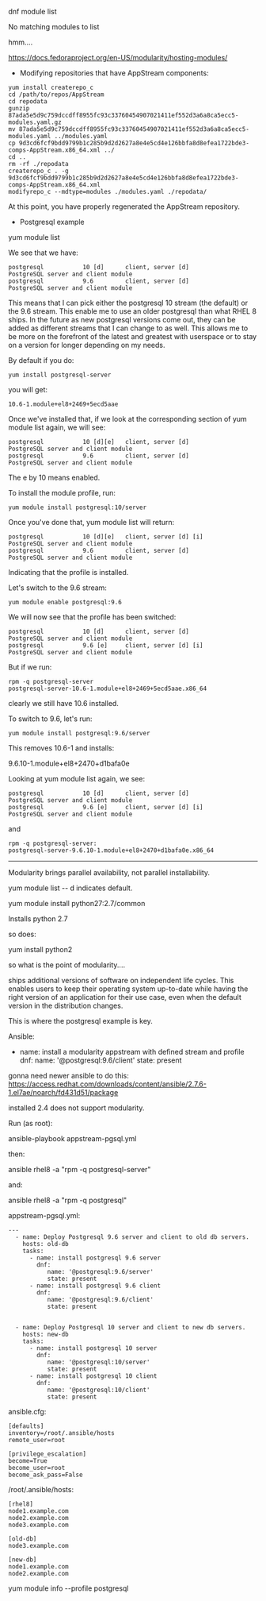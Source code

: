 dnf module list

No matching modules to list

hmm....

https://docs.fedoraproject.org/en-US/modularity/hosting-modules/

* Modifying repositories that have AppStream components:

~~~
yum install createrepo_c
cd /path/to/repos/AppStream
cd repodata
gunzip 87ada5e5d9c759dccdff8955fc93c33760454907021411ef552d3a6a8ca5ecc5-modules.yaml.gz
mv 87ada5e5d9c759dccdff8955fc93c33760454907021411ef552d3a6a8ca5ecc5-modules.yaml ../modules.yaml
cp 9d3cd6fcf9bdd9799b1c285b9d2d2627a8e4e5cd4e126bbfa8d8efea1722bde3-comps-AppStream.x86_64.xml ../
cd ..
rm -rf ./repodata
createrepo_c . -g 9d3cd6fcf9bdd9799b1c285b9d2d2627a8e4e5cd4e126bbfa8d8efea1722bde3-comps-AppStream.x86_64.xml
modifyrepo_c --mdtype=modules ./modules.yaml ./repodata/
~~~

At this point, you have properly regenerated the AppStream repository.

* Postgresql example

yum module list

We see that we have:

~~~
postgresql           10 [d]      client, server [d]          PostgreSQL server and client module
postgresql           9.6         client, server [d]          PostgreSQL server and client module
~~~

This means that I can pick either the postgresql 10 stream (the default) or the 9.6 stream. This enable me to use an older postgresql than what RHEL 8 ships. In the future as new postgresql versions come out, they can be added as different streams that I can change to as well. This allows me to be more on the forefront of the latest and greatest with userspace or to stay on a version for longer depending on my needs.

By default if you do:

~~~
yum install postgresql-server
~~~

you will get:

~~~
10.6-1.module+el8+2469+5ecd5aae
~~~

Once we've installed that, if we look at the corresponding section of yum module list again, we will see:

~~~
postgresql           10 [d][e]   client, server [d]          PostgreSQL server and client module
postgresql           9.6         client, server [d]          PostgreSQL server and client module
~~~

The e by 10 means enabled.

To install the module profile, run:

~~~
yum module install postgresql:10/server
~~~

Once you've done that, yum module list will return:

~~~
postgresql           10 [d][e]   client, server [d] [i]      PostgreSQL server and client module
postgresql           9.6         client, server [d]          PostgreSQL server and client module
~~~

Indicating that the profile is installed.

Let's switch to the 9.6 stream:

~~~
yum module enable postgresql:9.6
~~~

We will now see that the profile has been switched:

~~~
postgresql           10 [d]      client, server [d]          PostgreSQL server and client module
postgresql           9.6 [e]     client, server [d] [i]      PostgreSQL server and client module
~~~

But if we run:

~~~
rpm -q postgresql-server
postgresql-server-10.6-1.module+el8+2469+5ecd5aae.x86_64
~~~

clearly we still have 10.6 installed.

To switch to 9.6, let's run:

~~~
yum module install postgresql:9.6/server
~~~

This removes 10.6-1 and installs:

9.6.10-1.module+el8+2470+d1bafa0e

Looking at yum module list again, we see:

~~~
postgresql           10 [d]      client, server [d]          PostgreSQL server and client module
postgresql           9.6 [e]     client, server [d] [i]      PostgreSQL server and client module
~~~

and 

~~~
rpm -q postgresql-server:
postgresql-server-9.6.10-1.module+el8+2470+d1bafa0e.x86_64
~~~

---

Modularity brings parallel availability, not parallel installability. 

yum module list -- d indicates default.

 yum module install python27:2.7/common

Installs python 2.7

so does:

yum install python2

so what is the point of modularity....

ships additional versions of software on independent life cycles. This enables users to keep their operating system up-to-date while having the right version of an application for their use case, even when the default version in the distribution changes.

This is where the postgresql example is key.

Ansible:

- name: install a modularity appstream with defined stream and profile
  dnf:
    name: '@postgresql:9.6/client'
    state: present

gonna need newer ansible to do this: https://access.redhat.com/downloads/content/ansible/2.7.6-1.el7ae/noarch/fd431d51/package

installed 2.4 does not support modularity.

Run (as root):

ansible-playbook appstream-pgsql.yml

then:

ansible rhel8 -a "rpm -q postgresql-server"

and:

ansible rhel8 -a "rpm -q postgresql"

appstream-pgsql.yml:

~~~
---
  - name: Deploy Postgresql 9.6 server and client to old db servers.
    hosts: old-db
    tasks:
      - name: install postgresql 9.6 server
        dnf:
           name: '@postgresql:9.6/server'
           state: present
      - name: install postgresql 9.6 client
        dnf:
           name: '@postgresql:9.6/client'
           state: present


  - name: Deploy Postgresql 10 server and client to new db servers.
    hosts: new-db
    tasks:
      - name: install postgresql 10 server
        dnf:
           name: '@postgresql:10/server'
           state: present
      - name: install postgresql 10 client
        dnf:
           name: '@postgresql:10/client'
           state: present
~~~

ansible.cfg:

~~~
[defaults]
inventory=/root/.ansible/hosts
remote_user=root

[privilege_escalation]
become=True
become_user=root
become_ask_pass=False
~~~


/root/.ansible/hosts:

~~~
[rhel8]
node1.example.com
node2.example.com
node3.example.com

[old-db]
node3.example.com

[new-db]
node1.example.com
node2.example.com
~~~


yum module info --profile postgresql
